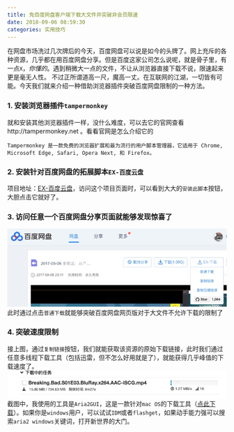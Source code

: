 ```yaml
---
title: 免百度网盘客户端下载大文件并突破非会员限速
date: 2018-09-06 08:59:30
categories: 实用技巧
---
```

在网盘市场洗过几次牌后的今天，百度网盘可以说是如今的头牌了。网上充斥的各种资源，几乎都在用百度网盘分享。但是百度这家公司怎么说呢，就是骨子里，有一点`X`，*你懂的*。遇到稍微大一点的文件，不让从浏览器直接下载不说，限速起来更是毫无人性。
不过正所谓道高一尺，魔高一丈。在互联网的江湖，一切皆有可能。今天我们就来介绍一种借助浏览器插件突破百度网盘限制的一种方法。
### 1. 安装浏览器插件`tampermonkey`
就和安装其他浏览器插件一样，没什么难度，可以去它的官网查看http://tampermonkey.net 。看看官网是怎么介绍它的
```
Tampermonkey 是一款免费的浏览器扩展和最为流行的用户脚本管理器，它适用于 Chrome, Microsoft Edge, Safari, Opera Next, 和 Firefox。 
```

### 2. 安装针对百度网盘的拓展脚本`EX-百度云盘`
项目地址：[EX-百度云盘](https://greasyfork.org/zh-CN/scripts/26638-ex-百度云盘)，访问这个项目页面时，可以看到大大的`安装此脚本`按钮，大胆点击它就好了。

### 3. 访问任意一个百度网盘分享页面就能够发现惊喜了
![](/media/15361965426250.jpg)
此时通过点击`普通下载`就能够突破百度网盘网页版对于大文件不允许下载的限制了

### 4. 突破速度限制
接上图，通过`复制链接`按钮，我们就能获取该资源的原始下载链接，此时我们通过任意多线程下载工具（包括迅雷，但不怎么好用就是了），就能获得几乎峰值的下载速度了。
![](/media/15361968542946.jpg)
截图中，我使用的工具是`Aria2GUI`，这是一款针对`mac OS`的下载工具（[点此下载](https://github.com/yangshun1029/aria2gui/releases)）。如果你是`windows`用户，可以试试`IDM`或者`flashget`，如果动手能力强可以搜索`aria2 windows`关键词，打开新世界的大门。
